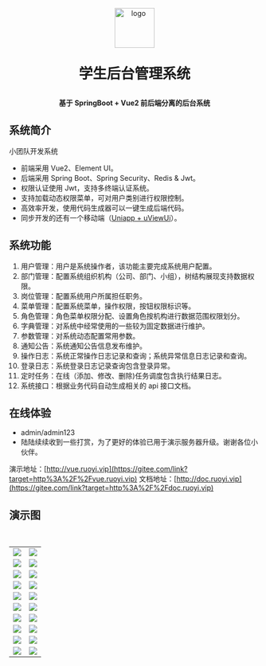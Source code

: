 <p align="center">
	<img alt="logo" width="80" src="https://gitee.com/donghe-li/images/raw/master/student-mangement/logo.png">
</p>
<h1 align="center" style="margin: 30px 0 30px; font-weight: bold;">学生后台管理系统</h1>
<h4 align="center">基于 SpringBoot + Vue2 前后端分离的后台系统</h4>

## 系统简介

小团队开发系统

- 前端采用 Vue2、Element UI。
- 后端采用 Spring Boot、Spring Security、Redis & Jwt。
- 权限认证使用 Jwt，支持多终端认证系统。
- 支持加载动态权限菜单，可对用户类别进行权限控制。
- 高效率开发，使用代码生成器可以一键生成后端代码。
- 同步开发的还有一个移动端（[Uniapp + uViewUi](https://gitee.com/link?target=https%3A%2F%2Fv3.cn.vuejs.org)）。

## 系统功能

1. 用户管理：用户是系统操作者，该功能主要完成系统用户配置。
2. 部门管理：配置系统组织机构（公司、部门、小组），树结构展现支持数据权限。
3. 岗位管理：配置系统用户所属担任职务。
4. 菜单管理：配置系统菜单，操作权限，按钮权限标识等。
5. 角色管理：角色菜单权限分配、设置角色按机构进行数据范围权限划分。
6. 字典管理：对系统中经常使用的一些较为固定数据进行维护。
7. 参数管理：对系统动态配置常用参数。
8. 通知公告：系统通知公告信息发布维护。
9. 操作日志：系统正常操作日志记录和查询；系统异常信息日志记录和查询。
10. 登录日志：系统登录日志记录查询包含登录异常。
11. 定时任务：在线（添加、修改、删除)任务调度包含执行结果日志。
12. 系统接口：根据业务代码自动生成相关的 api 接口文档。

## 在线体验

- admin/admin123
- 陆陆续续收到一些打赏，为了更好的体验已用于演示服务器升级。谢谢各位小伙伴。

演示地址：[http://vue.ruoyi.vip](https://gitee.com/link?target=http%3A%2F%2Fvue.ruoyi.vip)
文档地址：[http://doc.ruoyi.vip](https://gitee.com/link?target=http%3A%2F%2Fdoc.ruoyi.vip)

## 演示图

<table>
    <tr>
        <td><img src="https://gitee.com/donghe-li/images/raw/master/student-mangement/login.png"/></td>
        <td><img src="https://gitee.com/donghe-li/images/raw/master/student-mangement/head.png"/></td>
    </tr>
    <tr>
        <td><img src="https://gitee.com/donghe-li/images/raw/master/student-mangement/menu.png"/></td>
        <td><img src="https://gitee.com/donghe-li/images/raw/master/student-mangement/menu1.png"/></td>
    </tr>
    ​<tr>
        <td><img src="https://gitee.com/donghe-li/images/raw/master/student-mangement/role.png"/></td>
        <td><img src="https://gitee.com/donghe-li/images/raw/master/student-mangement/role1.png"/></td>
    </tr>
    <tr>
        <td><img src="https://gitee.com/donghe-li/images/raw/master/student-mangement/log.png"/></td>
        <td><img src="https://gitee.com/donghe-li/images/raw/master/student-mangement/log1.png"/></td>
    </tr>
    <tr>
        <td><img src="https://gitee.com/donghe-li/images/raw/master/student-mangement/file.png"/></td>
        <td><img src="https://gitee.com/donghe-li/images/raw/master/student-mangement/dit.png"/></td>
    </tr>
    <tr>
        <td><img src="https://gitee.com/donghe-li/images/raw/master/student-mangement/student.png"/></td>
        <td><img src="https://gitee.com/donghe-li/images/raw/master/student-mangement/student1.png"/></td>
    </tr>
    <tr>
        <td><img src="https://gitee.com/donghe-li/images/raw/master/student-mangement/tutor.png"/></td>
        <td><img src="https://gitee.com/donghe-li/images/raw/master/student-mangement/school.png"/></td>
    </tr>
    <tr>
        <td><img src="https://gitee.com/donghe-li/images/raw/master/student-mangement/school1.png"/></td>
        <td><img src="https://gitee.com/donghe-li/images/raw/master/student-mangement/class.png"/></td>
    </tr>
    <tr>
        <td><img src="https://gitee.com/donghe-li/images/raw/master/student-mangement/class1.png"/></td>
        <td><img src="https://gitee.com/donghe-li/images/raw/master/student-mangement/class2.png"/></td>
    </tr>
    <tr>
        <td><img src="https://gitee.com/donghe-li/images/raw/master/student-mangement/class3.png"/></td>
        <td><img src="https://gitee.com/donghe-li/images/raw/master/student-mangement/class4.png"/></td>
    </tr>
</table>

